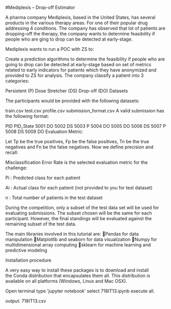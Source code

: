 #Mediplexis – Drop-off Estimator

A pharma company Mediplexis, based in the United States, has several products in the various therapy areas. For one of their popular drug addressing 4 conditions. The company has observed that lot of patients are dropping-off the therapy, the company wants to determine feasibility if people who are ging to drop can be detected at early-stage.

Mediplexis wants to run a POC with ZS to:

Create a prediction algorithms to determine the feasibility if people who are going to drop can be detected at early-stage 
based on set of metrics related to early indicators for patients which they have anonymized and provided to ZS for analysis.
The company classify a patient into 3 categories:

Persistent (P)
Dose Stretcher (DS)
Drop-off (DO)
Datasets

The participants would be provided with the following datasets:

train.csv
test.csv
profile.csv
submission_format.csv
A valid submission has the following format:

PID	PID_State
5001	DO
5002	DS
5003	P
5004	DO
5005	DO
5006	DS
5007	P
5008	DS
5009	DO
Evaluation Metric:

Let Tp be the true positives, Fp be the false positives, Tn be the true negatives and Fn be the false negatives. Now we define precision and recall:


Misclassification Error Rate is the selected evaluation metric for the challenge:


Pi : Predicted class for each patient

Ai : Actual class for each patient (not provided to you for test dataset)

n : Total number of patients in the test dataset

During the competition, only a subset of the test data set will be used for evaluating submissions. The subset chosen will be the same for each participant. However, the final standings will be evaluated against the remaining subset of the test data.


The main libraries involved in this tutorial are:
Pandas for data manipulation
Matplotlib and seaborn for data visualization
Numpy for multidimensional array computing
sklearn for machine learning and predictive modeling


Installation procedure

A very easy way to install these packages is to download and install the Conda distribution that encapsulates them all. This distribution is available on all platforms (Windows, Linux and Mac OSX).

Open terminal
type 'jupyter notebook'
select 718IT13.ipynb
execute all.

output: 718IT13.csv